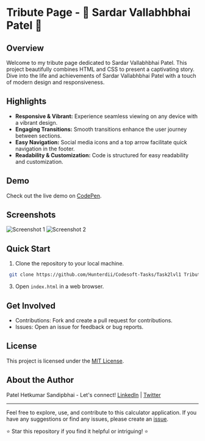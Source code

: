 # Tribute Page - 🌟 Sardar Vallabhbhai Patel 🌟

## Overview

Welcome to my tribute page dedicated to Sardar Vallabhbhai Patel. This project beautifully combines HTML and CSS to present a captivating story. Dive into the life and achievements of Sardar Vallabhbhai Patel with a touch of modern design and responsiveness.

## Highlights

- **Responsive & Vibrant:** Experience seamless viewing on any device with a vibrant design.
- **Engaging Transitions:** Smooth transitions enhance the user journey between sections.
- **Easy Navigation:** Social media icons and a top arrow facilitate quick navigation in the footer.
- **Readability & Customization:** Code is structured for easy readability and customization.

## Demo

Check out the live demo on [CodePen](https://codepen.io/Hunterdii/pen/zYbwogJ).

## Screenshots
![Screenshot 1](https://github.com/Hunterdii/Codesoft-Tasks/assets/124852522/86cc6f0a-cc8c-4fca-a1ef-0e14fe9ce4f6)
![Screenshot 2](https://github.com/Hunterdii/Codesoft-Tasks/assets/124852522/aa39b3d7-35a9-43e1-861c-6515a67ea9b3)


## Quick Start

1. Clone the repository to your local machine.
  ```bash
   git clone https://github.com/Hunterdii/Codesoft-Tasks/Task2lvl1 Tribute Page.git
   ```
3. Open `index.html` in a web browser.

## Get Involved

- Contributions: Fork and create a pull request for contributions.
- Issues: Open an issue for feedback or bug reports.

## License

This project is licensed under the [MIT License](LICENSE).

## About the Author

Patel Hetkumar Sandipbhai - Let's connect! [LinkedIn](https://www.linkedin.com/in/het-patel-8b110525a/) | [Twitter](https://twitter.com/HetPate94938685)

---
Feel free to explore, use, and contribute to this calculator application. If you have any suggestions or find any issues, please create an [issue](https://github.com/Hunterdii/issues).

⭐ Star this repository if you find it helpful or intriguing! ⭐
